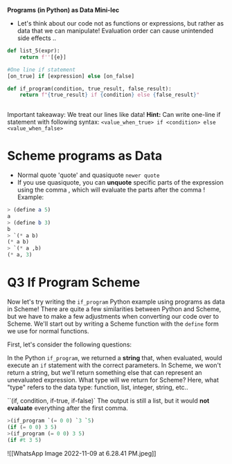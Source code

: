 **Programs (in Python) as Data Mini-lec**
- Let's think about our code not as functions or expressions, but rather as data that we can manipulate!
Evaluation order can cause unintended side effects ..
```python
def list_5(expr):
	return f''[{e}]
```


```python
#One line if statement
[on_true] if [expression] else [on_false]
```

```python
def if_program(condition, true_result, false_result):
	return f"{true_result} if {condition} else {false_result}"
	
```
Important takeaway: We treat our lines like data!
	**Hint:** Can write one-line if statement with following syntax: 
	`<value_when_true> if <condition> else <value_when_false>`

# Scheme programs as Data
- Normal quote 'quote' and quasiquote `newer quote`
- If you use quasiquote, you can **unquote** specific parts of the expression using the comma , which will evaluate the parts after the comma !
Example:
```scheme
> (define a 5)
a
> (define b 3)
b
> `(* a b)
(* a b)
> `(* a ,b)
(* a, 3)
```

# Q3 If Program Scheme
Now let's try writing the `if_program` Python example using programs as data in Scheme! There are quite a few similarities between Python and Scheme, but we have to make a few adjustments when converting our code over to Scheme. We'll start out by writing a Scheme function with the `define` form we use for normal functions.

First, let's consider the following questions:

In the Python `if_program`, we returned a **string** that, when evaluated, would execute an `if` statement with the correct parameters. In Scheme, we won't return a string, but we'll return something else that can represent an unevaluated expression. What type will we return for Scheme? Here, what "type" refers to the data type: function, list, integer, string, etc..

``(if, condition, if-true, if-false)`
The output is still a list, but it would **not evaluate** everything after the first comma. 

```scheme
>(if_program `(= 0 0) `3 `5)
(if (= 0 0) 3 5)
>(if_program (= 0 0) 3 5)
(if #t 3 5)
```

![[WhatsApp Image 2022-11-09 at 6.28.41 PM.jpeg]]


